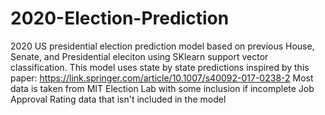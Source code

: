 # 2020-Election-Prediction
2020 US presidential election prediction model based on previous House, Senate, and Presidential eleciton using SKlearn support vector classification.
This model uses state by state predictions inspired by this paper:
https://link.springer.com/article/10.1007/s40092-017-0238-2
Most data is taken from MIT Election Lab with some inclusion if incomplete Job Approval Rating data that isn't included in the model
